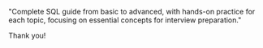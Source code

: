 "Complete SQL guide from basic to advanced, with hands-on practice for each topic, focusing on essential concepts for interview preparation." 

Thank you!

